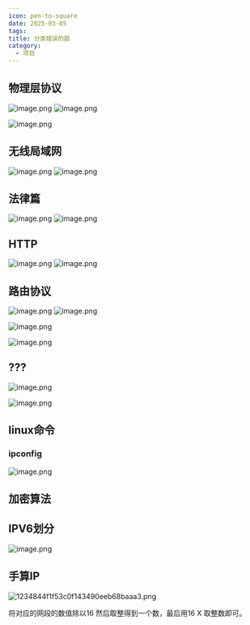 ```yaml
---
icon: pen-to-square
date: 2025-03-05
tags: 
title: 分类错误的题
category:
  - 项目
---
```

## 物理层协议
![image.png](https://cdn.jsdelivr.net/gh/fakeppa/blog-img/20250305153812.png)
![image.png](https://cdn.jsdelivr.net/gh/fakeppa/blog-img/20250305153833.png)

![image.png](https://cdn.jsdelivr.net/gh/fakeppa/blog-img/20250305161311.png)


## 无线局域网
![image.png](https://cdn.jsdelivr.net/gh/fakeppa/blog-img/20250305154132.png)
![image.png](https://cdn.jsdelivr.net/gh/fakeppa/blog-img/20250305154139.png)

## 法律篇
![image.png](https://cdn.jsdelivr.net/gh/fakeppa/blog-img/20250305154222.png)
![image.png](https://cdn.jsdelivr.net/gh/fakeppa/blog-img/20250305154237.png)

## HTTP
![image.png](https://cdn.jsdelivr.net/gh/fakeppa/blog-img/20250305154500.png)
![image.png](https://cdn.jsdelivr.net/gh/fakeppa/blog-img/20250305154507.png)

## 路由协议
![image.png](https://cdn.jsdelivr.net/gh/fakeppa/blog-img/20250305155509.png)
![image.png](https://cdn.jsdelivr.net/gh/fakeppa/blog-img/20250305155517.png)

![image.png](https://cdn.jsdelivr.net/gh/fakeppa/blog-img/20250305160435.png)



![image.png](https://cdn.jsdelivr.net/gh/fakeppa/blog-img/20250305160218.png)


## ???
![image.png](https://cdn.jsdelivr.net/gh/fakeppa/blog-img/20250305155840.png)

![image.png](https://cdn.jsdelivr.net/gh/fakeppa/blog-img/20250305161501.png)


## linux命令
### ipconfig
![image.png](https://cdn.jsdelivr.net/gh/fakeppa/blog-img/20250305160052.png)


## 加密算法

## IPV6划分
![image.png](https://cdn.jsdelivr.net/gh/fakeppa/blog-img/20250305162102.png)

## 手算IP
![1234844f1f53c0f143490eeb68baaa3.png](https://cdn.jsdelivr.net/gh/fakeppa/blog-img/1234844f1f53c0f143490eeb68baaa3.png)

将对应的网段的数值除以16
然后取整得到一个数，最后用16 X 取整数即可。